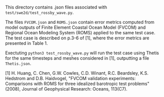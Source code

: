 This directory contains .json files associated with `test/swe2d/test_rossby_wave.py`.

The files `FVCOM.json` and `ROMS.json` contain error metrics computed from model outputs of
Finite Element Coastal Ocean Model (FVCOM) and Regional Ocean Modeling System (ROMS) applied to the
same test case. The test case is described on p.3-6 of [1], where the error metrics are presented
in Table 1.

Exectuting `python3 test_rossby_wave.py` will run the test case using Thetis for the same timesteps
and meshes considered in [1], outputting a file `Thetis.json`.

[1] H. Huang, C. Chen, G.W. Cowles, C.D. Winant, R.C. Beardsley, K.S. Hedstrom and D.B. Haidvogel,
"FVCOM validation experiments: Comparisons with ROMS for three idealized barotropic test problems"
(2008), Journal of Geophysical Research: Oceans, 113(C7).
